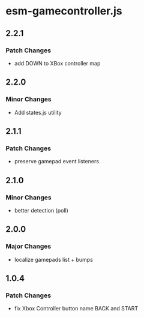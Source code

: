# esm-gamecontroller.js

## 2.2.1

### Patch Changes

- add DOWN to XBox controller map

## 2.2.0

### Minor Changes

- Add states.js utility

## 2.1.1

### Patch Changes

- preserve gamepad event listeners

## 2.1.0

### Minor Changes

- better detection (poll)

## 2.0.0

### Major Changes

- localize gamepads list + bumps

## 1.0.4

### Patch Changes

- fix Xbox Controller button name BACK and START
